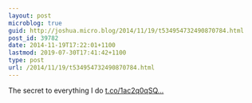 ```yaml
---
layout: post
microblog: true
guid: http://joshua.micro.blog/2014/11/19/t534954732490870784.html
post_id: 39782
date: 2014-11-19T17:22:01+1100
lastmod: 2019-07-30T17:41:42+1100
type: post
url: /2014/11/19/t534954732490870784.html
---
```

The secret to everything I do [t.co/1ac2q0qSQ...](http://t.co/1ac2q0qSQY)
